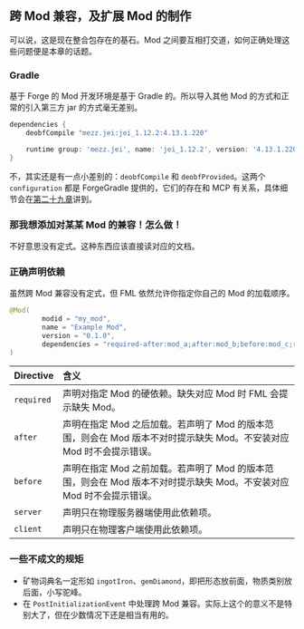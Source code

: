 ## 跨 Mod 兼容，及扩展 Mod 的制作

可以说，这是现在整合包存在的基石。Mod 之间要互相打交道，如何正确处理这些问题便是本章的话题。

### Gradle

基于 Forge 的 Mod 开发环境是基于 Gradle 的。所以导入其他 Mod 的方式和正常的引入第三方 jar 的方式毫无差别。

```groovy
dependencies {
    deobfCompile "mezz.jei:jei_1.12.2:4.13.1.220"

    runtime group: 'mezz.jei', name: 'jei_1.12.2', version: '4.13.1.220'
}
```

不，其实还是有一点小差别的：`deobfCompile` 和 `deobfProvided`。这两个 `configuration` 都是 ForgeGradle 提供的，它们的存在和 MCP 有关系，具体细节会在[第二十九章](../chapter-29/index.md)讲到。

### 那我想添加对某某 Mod 的兼容！怎么做！

不好意思没有定式。这种东西应该直接读对应的文档。

### 正确声明依赖

虽然跨 Mod 兼容没有定式，但 FML 依然允许你指定你自己的 Mod 的加载顺序。

```java
@Mod(
        modid = "my_mod",
        name = "Example Mod",
        version = "0.1.0",
        dependencies = "required-after:mod_a;after:mod_b;before:mod_c;required-client:mod_d"
)
```

<!-- https://github.com/MinecraftForge/MinecraftForge/pull/4403 -->
<!-- TODO 这样解释未免太粗暴了 -->

|Directive|含义|
|:------|:------|
|`required`|声明对指定 Mod 的硬依赖。缺失对应 Mod 时 FML 会提示缺失 Mod。|
|`after`|声明在指定 Mod 之后加载。若声明了 Mod 的版本范围，则会在 Mod 版本不对时提示缺失 Mod。不安装对应 Mod 时不会提示错误。|
|`before`|声明在指定 Mod 之前加载。若声明了 Mod 的版本范围，则会在 Mod 版本不对时提示缺失 Mod。不安装对应 Mod 时不会提示错误。|
|`server`|声明只在物理服务器端使用此依赖项。|
|`client`|声明只在物理客户端使用此依赖项。|

### 一些不成文的规矩

  * 矿物词典名一定形如 `ingotIron`、`gemDiamond`，即把形态放前面，物质类别放后面，小写驼峰。
  * 在 `PostInitializationEvent` 中处理跨 Mod 兼容。实际上这个的意义不是特别大了，但在少数情况下还是相当有用的。
